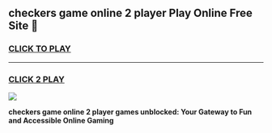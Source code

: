 
## checkers game online 2 player Play Online Free Site 👋
<h3>
<a href="https://download.freeplayer.one?title=checkers_game_online_2_player&ref=21F">CLICK TO PLAY</a></h3>
<hr>

<h3>
<a href="https://download.freeplayer.one?title=checkers_game_online_2_player&ref=21F">CLICK 2 PLAY</a>
  
</h3>

<a href="https://download.freeplayer.one?title=checkers_game_online_2_player&ref=21F"><img src="https://cdnb.artstation.com/p/assets/images/images/032/539/853/original/anto-thomas-button-gif.gif"></a>


**checkers game online 2 player games unblocked: Your Gateway to Fun and Accessible Online Gaming**
